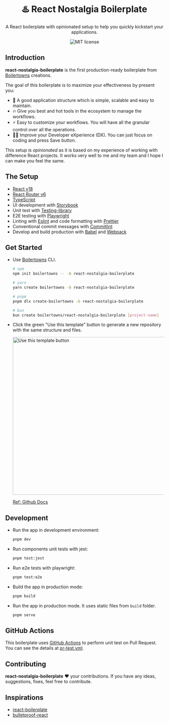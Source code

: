<h1 align="center">♨️ React Nostalgia Boilerplate</h1>

<div align="center">
  <p>
    A React boilerplate with opinionated setup to help you quickly kickstart your applications.
  </p>
  <img src="https://img.shields.io/github/license/boilertowns/react-nostalgia-boilerplate?style=flat-square" alt="MIT license" >
</div>

## Introduction

**react-nostalgia-boilerplate** is the first production-ready boilerplate from [Boilertowns][boilertowns-url] creations.

The goal of this boilerplate is to maximize your effectiveness by present you:

- 🚀 A good application structure which is simple, scalable and easy to maintain.
- 🔥 Give you best and hot tools in the ecosystem to manage the workflows.
- ⚡️ Easy to customize your workflows. You will have all the granular control over all the operations.
- 🧑‍💻 Improve your Developer eXperience (DX). You can just focus on coding and press Save button.

This setup is _opinionated_ as it is based on my experience of working with difference React projects. It works very well to me and my team and I hope I can make you feel the same.

## The Setup

- [React v18][react-url]
- [React Router v6][react-router-url]
- [TypeScript][typescript-url]
- UI development with [Storybook][storybook-url]
- Unit test with [Testing-library][testing-library-url]
- E2E testing with [Playwright][playwright-url]
- Linting with [Eslint][eslint-url] and code formatting with [Prettier][prettier-url]
- Conventional commit messages with [Commitlint][commitlint-url]
- Develop and build production with [Babel][babel-url] and [Webpack][webpack-url]

## Get Started

- Use [Boilertowns](https://github.com/boilertowns/create-boilertowns) CLI.

  ```sh
  # npm
  npm init boilertowns -- -b react-nostalgia-boilerplate

  # yarn
  yarn create boilertowns -b react-nostalgia-boilerplate

  # pnpm
  pnpm dlx create-boilertowns -b react-nostalgia-boilerplate

  # bun
  bun create boilertowns/react-nostalgia-boilerplate [project-name]
  ```

- Click the green "Use this template" button to generate a new repository with the same structure and files.

  <img src="https://docs.github.com/assets/cb-36544/images/help/repository/use-this-template-button.png" alt="Use this template button" width="500">

  [Ref: Github Docs](https://docs.github.com/en/repositories/creating-and-managing-repositories/creating-a-repository-from-a-template)

## Development

- Run the app in development environment:

  ```sh
  pnpm dev
  ```

- Run components unit tests with jest:

  ```sh
  pnpm test:jest
  ```

- Run e2e tests with playwright:

  ```sh
  pnpm test:e2e
  ```

- Build the app in production mode:

  ```sh
  pnpm build
  ```

- Run the app in production mode. It uses static files from `build` folder.

  ```sh
  pnpm serve
  ```

## GitHub Actions

This boilerplate uses [GitHub Actions](https://github.com/features/actions) to perform unit test on Pull Request. You can see the details at [pr-test.yml](./.github/workflows/pr-test.yml).

## Contributing

**react-nostalgia-boilerplate** ❤️ your contributions. If you have any ideas, suggestions, fixes, feel free to contribute.

## Inspirations

- [react-boilerplate][react-boilerplate-url]
- [bulletproof-react][bulletproof-react-url]

[boilertowns-url]: https://github.com/boilertowns
[react-url]: https://beta.reactjs.org
[react-router-url]: https://reactrouter.com
[typescript-url]: https://www.typescriptlang.org
[babel-url]: https://babeljs.io
[webpack-url]: https://webpack.js.org
[storybook-url]: https://storybook.js.org
[eslint-url]: https://eslint.org
[commitlint-url]: https://github.com/conventional-changelog/commitlint
[prettier-url]: https://prettier.io
[playwright-url]: https://playwright.dev
[testing-library-url]: https://testing-library.com
[react-boilerplate-url]: https://github.com/react-boilerplate/react-boilerplate
[bulletproof-react-url]: https://github.com/alan2207/bulletproof-react
